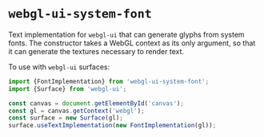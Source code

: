 # `webgl-ui-system-font`

Text implementation for `webgl-ui` that can generate glyphs from system fonts.
The constructor takes a WebGL context as its only argument, so that it can
generate the textures necessary to render text.

To use with `webgl-ui` surfaces:

```js
import {FontImplementation} from 'webgl-ui-system-font';
import {Surface} from 'webgl-ui';

const canvas = document.getElementById('canvas');
const gl = canvas.getContext('webgl');
const surface = new Surface(gl);
surface.useTextImplementation(new FontImplementation(gl));
```

